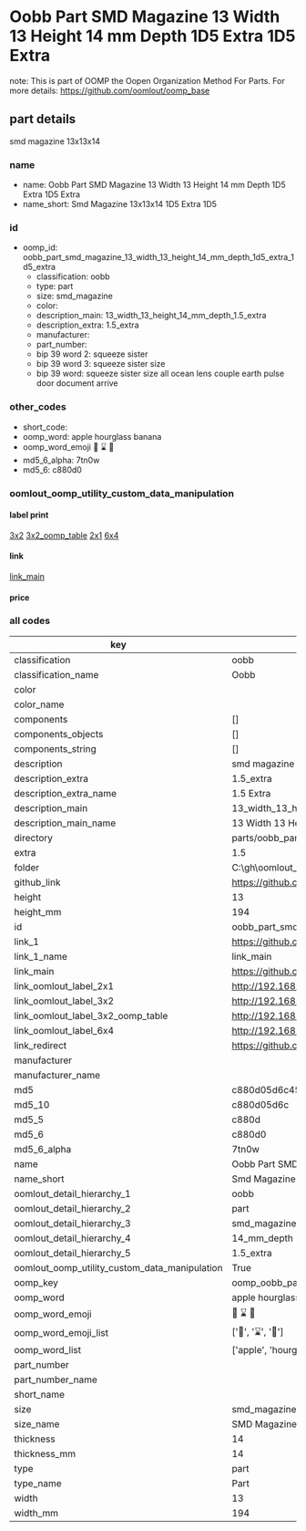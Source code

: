 # Oobb Part SMD Magazine 13 Width 13 Height 14 mm Depth 1D5 Extra 1D5 Extra  

note: This is part of OOMP the Oopen Organization Method For Parts. For more details: https://github.com/oomlout/oomp_base

##  part details
  



smd magazine 13x13x14



### name
* name: Oobb Part SMD Magazine 13 Width 13 Height 14 mm Depth 1D5 Extra 1D5 Extra
* name_short: Smd Magazine 13x13x14 1D5 Extra 1D5
### id
* oomp_id: oobb_part_smd_magazine_13_width_13_height_14_mm_depth_1d5_extra_1d5_extra
  * classification: oobb
  * type: part
  * size: smd_magazine
  * color: 
  * description_main: 13_width_13_height_14_mm_depth_1.5_extra
  * description_extra: 1.5_extra
  * manufacturer: 
  * part_number: 
  * bip 39 word 2: squeeze sister
  * bip 39 word 3: squeeze sister size
  * bip 39 word: squeeze sister size all ocean lens couple earth pulse door document arrive

### other_codes
* short_code: 
* oomp_word: apple hourglass banana
* oomp_word_emoji :apple: :hourglass: :banana:
* md5_6_alpha: 7tn0w
* md5_6: c880d0






### oomlout_oomp_utility_custom_data_manipulation
#### label print
[3x2](http://192.168.1.245:1112/?label=oomp%207tn0w)
[3x2_oomp_table](http://192.168.1.108:1112/?label=oomp%207tn0w)
[2x1](http://192.168.1.242:1112/?label=oomp%207tn0w)
[6x4](http://192.168.1.55:1112/?label=oomp%207tn0w)    

#### link

[link_main](https://github.com/oomlout/oomlout_oobb_version_4_generated_parts/tree/main/navigation_oomp/oobb/part/smd_magazine/13_width_13_height_14_mm_depth_1.5_extra/1.5_extra/part)                              

#### price







### all codes 
| key | value |  
| --- | --- |  
| classification | oobb |  
| classification_name | Oobb |  
| color |  |  
| color_name |  |  
| components | [] |  
| components_objects | [] |  
| components_string | [] |  
| description | smd magazine 13x13x14 |  
| description_extra | 1.5_extra |  
| description_extra_name | 1.5 Extra |  
| description_main | 13_width_13_height_14_mm_depth_1.5_extra |  
| description_main_name | 13 Width 13 Height 14 mm Depth 1.5 Extra |  
| directory | parts/oobb_part_smd_magazine_13_width_13_height_14_mm_depth_1d5_extra_1d5_extra |  
| extra | 1.5 |  
| folder | C:\gh\oomlout_oobb_version_4_generated_parts\parts\oobb_part_smd_magazine_13_width_13_height_14_mm_depth_1d5_extra_1d5_extra |  
| github_link | https://github.com/oomlout/oomlout_oomp_part_src/tree/main/parts/oobb_part_smd_magazine_13_width_13_height_14_mm_depth_1d5_extra_1d5_extra |  
| height | 13 |  
| height_mm | 194 |  
| id | oobb_part_smd_magazine_13_width_13_height_14_mm_depth_1d5_extra_1d5_extra |  
| link_1 | https://github.com/oomlout/oomlout_oobb_version_4_generated_parts/tree/main/navigation_oomp/oobb/part/smd_magazine/13_width_13_height_14_mm_depth_1.5_extra/1.5_extra/part |  
| link_1_name | link_main |  
| link_main | https://github.com/oomlout/oomlout_oobb_version_4_generated_parts/tree/main/navigation_oomp/oobb/part/smd_magazine/13_width_13_height_14_mm_depth_1.5_extra/1.5_extra/part |  
| link_oomlout_label_2x1 | http://192.168.1.242:1112/?label=oomp%207tn0w |  
| link_oomlout_label_3x2 | http://192.168.1.245:1112/?label=oomp%207tn0w |  
| link_oomlout_label_3x2_oomp_table | http://192.168.1.108:1112/?label=oomp%207tn0w |  
| link_oomlout_label_6x4 | http://192.168.1.55:1112/?label=oomp%207tn0w |  
| link_redirect | https://github.com/oomlout/oomlout_oobb_version_4_generated_parts/tree/main/parts/oobb_smd_magazine_13_13_14_nm_8_mm_tape_width_on_10_mm_reel_1_5_mm_tape_thickness_ex_1d5 |  
| manufacturer |  |  
| manufacturer_name |  |  
| md5 | c880d05d6c45662600cc706793f2669c |  
| md5_10 | c880d05d6c |  
| md5_5 | c880d |  
| md5_6 | c880d0 |  
| md5_6_alpha | 7tn0w |  
| name | Oobb Part SMD Magazine 13 Width 13 Height 14 mm Depth 1D5 Extra 1D5 Extra |  
| name_short | Smd Magazine 13x13x14 1D5 Extra 1D5 |  
| oomlout_detail_hierarchy_1 | oobb |  
| oomlout_detail_hierarchy_2 | part |  
| oomlout_detail_hierarchy_3 | smd_magazine |  
| oomlout_detail_hierarchy_4 | 14_mm_depth |  
| oomlout_detail_hierarchy_5 | 1.5_extra |  
| oomlout_oomp_utility_custom_data_manipulation | True |  
| oomp_key | oomp_oobb_part_smd_magazine_13_width_13_height_14_mm_depth_1d5_extra_1d5_extra |  
| oomp_word | apple hourglass banana |  
| oomp_word_emoji | :apple: :hourglass: :banana: |  
| oomp_word_emoji_list | [':apple:', ':hourglass:', ':banana:'] |  
| oomp_word_list | ['apple', 'hourglass', 'banana'] |  
| part_number |  |  
| part_number_name |  |  
| short_name |  |  
| size | smd_magazine |  
| size_name | SMD Magazine |  
| thickness | 14 |  
| thickness_mm | 14 |  
| type | part |  
| type_name | Part |  
| width | 13 |  
| width_mm | 194 |  
